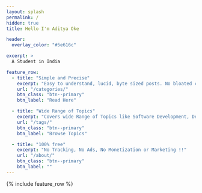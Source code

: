 ```yaml
---
layout: splash
permalink: /
hidden: true
title: Hello I'm Aditya Oke

header:
  overlay_color: "#5e616c"

excerpt: >
  A Student in India

feature_row:
  - title: "Simple and Precise"
    excerpt: "Easy to understand, lucid, byte sized posts. No bloated content or complications."
    url: "/categories/"
    btn_class: "btn--primary"
    btn_label: "Read Here"

  - title: "Wide Range of Topics"
    excerpt: "Covers wide Range of Topics like Software Development, DevOps, Data Science"
    url: "/tags/"
    btn_class: "btn--primary"
    btn_label: "Browse Topics"

  - title: "100% free"
    excerpt: "No Tracking, No Ads, No Monetization or Marketing !!"
    url: "/about/"
    btn_class: "btn--primary"
    btn_label: ""
---
```


{% include feature_row %}
